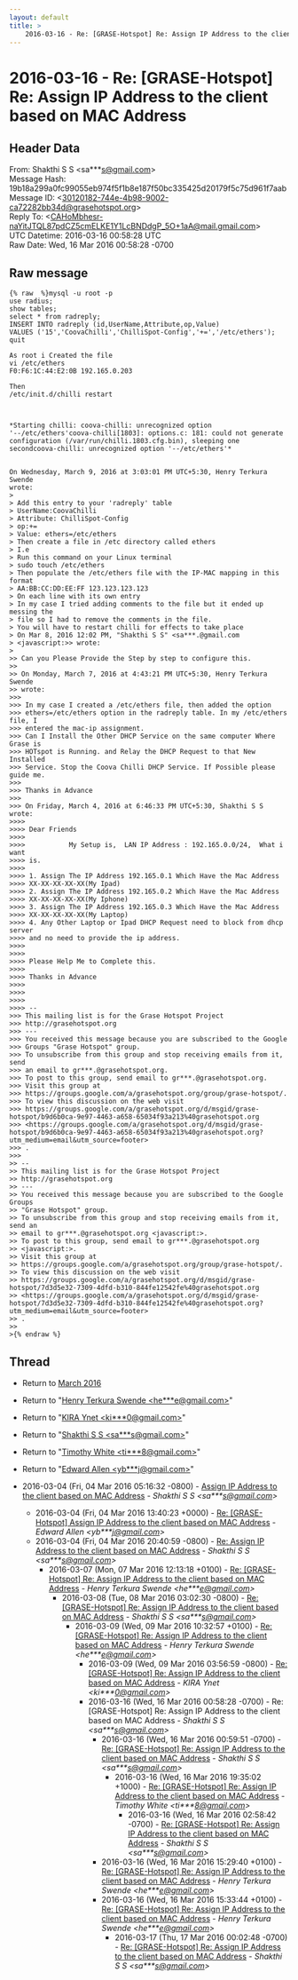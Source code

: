 ```yaml
---
layout: default
title: >
    2016-03-16 - Re: [GRASE-Hotspot] Re: Assign IP Address to the client based on MAC Address
---
```


# 2016-03-16 - Re: [GRASE-Hotspot] Re: Assign IP Address to the client based on MAC Address

## Header Data

From: Shakthi S S \<sa***s@gmail.com\><br>
Message Hash: 19b18a299a0fc99055eb974f5f1b8e187f50bc335425d20179f5c75d961f7aab<br>
Message ID: \<30120182-744e-4b98-9002-ca72282bb34d@grasehotspot.org\><br>
Reply To: \<CAHoMbhesr-naYitJTQL87pdCZ5cmELKE1Y1LcBNDdgP_5O+1aA@mail.gmail.com\><br>
UTC Datetime: 2016-03-16 00:58:28 UTC<br>
Raw Date: Wed, 16 Mar 2016 00:58:28 -0700<br>

## Raw message

```
{% raw  %}mysql -u root -p
use radius;
show tables;
select * from radreply;
INSERT INTO radreply (id,UserName,Attribute,op,Value)
VALUES ('15','CoovaChilli','ChilliSpot-Config','+=','/etc/ethers');
quit

As root i Created the file
vi /etc/ethers
F0:F6:1C:44:E2:0B 192.165.0.203

Then 
/etc/init.d/chilli restart



*Starting chilli: coova-chilli: unrecognized option 
'--/etc/ethers'coova-chilli[1803]: options.c: 181: could not generate 
configuration (/var/run/chilli.1803.cfg.bin), sleeping one 
secondcoova-chilli: unrecognized option '--/etc/ethers'*


On Wednesday, March 9, 2016 at 3:03:01 PM UTC+5:30, Henry Terkura Swende 
wrote:
>
> Add this entry to your 'radreply' table
> UserName:CoovaChilli
> Attribute: ChilliSpot-Config
> op:+=
> Value: ethers=/etc/ethers
> Then create a file in /etc directory called ethers
> I.e
> Run this command on your Linux terminal
> sudo touch /etc/ethers
> Then populate the /etc/ethers file with the IP-MAC mapping in this format
> AA:BB:CC:DD:EE:FF 123.123.123.123
> On each line with its own entry
> In my case I tried adding comments to the file but it ended up messing the 
> file so I had to remove the comments in the file.
> You will have to restart chilli for effects to take place 
> On Mar 8, 2016 12:02 PM, "Shakthi S S" <sa***.@gmail.com 
> <javascript:>> wrote:
>
>> Can you Please Provide the Step by step to configure this.
>>
>> On Monday, March 7, 2016 at 4:43:21 PM UTC+5:30, Henry Terkura Swende 
>> wrote:
>>>
>>> In my case I created a /etc/ethers file, then added the option 
>>> ethers=/etc/ethers option in the radreply table. In my /etc/ethers file, I 
>>> entered the mac-ip assignment.
>>> Can I Install the Other DHCP Service on the same computer Where Grase is 
>>> HOTspot is Running. and Relay the DHCP Request to that New Installed 
>>> Service. Stop the Coova Chilli DHCP Service. If Possible please guide me.
>>>
>>> Thanks in Advance
>>>
>>> On Friday, March 4, 2016 at 6:46:33 PM UTC+5:30, Shakthi S S wrote:
>>>>
>>>> Dear Friends
>>>>
>>>>           My Setup is,  LAN IP Address : 192.165.0.0/24,  What i want 
>>>> is.
>>>>
>>>> 1. Assign The IP Address 192.165.0.1 Which Have the Mac Address 
>>>> XX-XX-XX-XX-XX(My Ipad)
>>>> 2. Assign The IP Address 192.165.0.2 Which Have the Mac Address 
>>>> XX-XX-XX-XX-XX(My Iphone)
>>>> 3. Assign The IP Address 192.165.0.3 Which Have the Mac Address 
>>>> XX-XX-XX-XX-XX(My Laptop)
>>>> 4. Any Other Laptop or Ipad DHCP Request need to block from dhcp server 
>>>> and no need to provide the ip address.
>>>>
>>>>
>>>> Please Help Me to Complete this. 
>>>>
>>>> Thanks in Advance
>>>>
>>>>
>>>>
>>>> -- 
>>> This mailing list is for the Grase Hotspot Project 
>>> http://grasehotspot.org
>>> --- 
>>> You received this message because you are subscribed to the Google 
>>> Groups "Grase Hotspot" group.
>>> To unsubscribe from this group and stop receiving emails from it, send 
>>> an email to gr***.@grasehotspot.org.
>>> To post to this group, send email to gr***.@grasehotspot.org.
>>> Visit this group at 
>>> https://groups.google.com/a/grasehotspot.org/group/grase-hotspot/.
>>> To view this discussion on the web visit 
>>> https://groups.google.com/a/grasehotspot.org/d/msgid/grase-hotspot/b9d6b0ca-9e97-4463-a658-65034f93a213%40grasehotspot.org 
>>> <https://groups.google.com/a/grasehotspot.org/d/msgid/grase-hotspot/b9d6b0ca-9e97-4463-a658-65034f93a213%40grasehotspot.org?utm_medium=email&utm_source=footer>
>>> .
>>>
>> -- 
>> This mailing list is for the Grase Hotspot Project 
>> http://grasehotspot.org
>> --- 
>> You received this message because you are subscribed to the Google Groups 
>> "Grase Hotspot" group.
>> To unsubscribe from this group and stop receiving emails from it, send an 
>> email to gr***.@grasehotspot.org <javascript:>.
>> To post to this group, send email to gr***.@grasehotspot.org 
>> <javascript:>.
>> Visit this group at 
>> https://groups.google.com/a/grasehotspot.org/group/grase-hotspot/.
>> To view this discussion on the web visit 
>> https://groups.google.com/a/grasehotspot.org/d/msgid/grase-hotspot/7d3d5e32-7309-4dfd-b310-844fe12542fe%40grasehotspot.org 
>> <https://groups.google.com/a/grasehotspot.org/d/msgid/grase-hotspot/7d3d5e32-7309-4dfd-b310-844fe12542fe%40grasehotspot.org?utm_medium=email&utm_source=footer>
>> .
>>
>{% endraw %}
```

## Thread

+ Return to [March 2016](/archive/2016/03)

+ Return to "[Henry Terkura Swende <he***e<span>@</span>gmail.com>](/authors/he___e_at_gmail_com)"
+ Return to "[KIRA Ynet <ki***0<span>@</span>gmail.com>](/authors/ki___0_at_gmail_com)"
+ Return to "[Shakthi S S <sa***s<span>@</span>gmail.com>](/authors/sa___s_at_gmail_com)"
+ Return to "[Timothy White <ti***8<span>@</span>gmail.com>](/authors/ti___8_at_gmail_com)"
+ Return to "[Edward Allen <yb***j<span>@</span>gmail.com>](/authors/yb___j_at_gmail_com)"

+ 2016-03-04 (Fri, 04 Mar 2016 05:16:32 -0800) - [Assign IP Address to the client based on MAC Address](/archive/2016/03/6dadb892b7c46916c562d470b5c35baa6158aff354f252d9c4bc441e7d3f94c5) - _Shakthi S S \<sa***s@gmail.com\>_
  + 2016-03-04 (Fri, 04 Mar 2016 13:40:23 +0000) - [Re: [GRASE-Hotspot] Assign IP Address to the client based on MAC Address](/archive/2016/03/4664f5177f27f5c6a233906fbec705cc77e947d481423ab032ad46d022f0d1ec) - _Edward Allen \<yb***j@gmail.com\>_
  + 2016-03-04 (Fri, 04 Mar 2016 20:40:59 -0800) - [Re: Assign IP Address to the client based on MAC Address](/archive/2016/03/f4d80ad5d87ac4d4cd3273de7cf06016dac82ebf74e9eb905569a9146c2b055d) - _Shakthi S S \<sa***s@gmail.com\>_
    + 2016-03-07 (Mon, 07 Mar 2016 12:13:18 +0100) - [Re: [GRASE-Hotspot] Re: Assign IP Address to the client based on MAC Address](/archive/2016/03/ec7fb4e6e797aa65da616192dd1793b1eeaf25cf8ab7b8278f2c41408e6251e3) - _Henry Terkura Swende \<he***e@gmail.com\>_
      + 2016-03-08 (Tue, 08 Mar 2016 03:02:30 -0800) - [Re: [GRASE-Hotspot] Re: Assign IP Address to the client based on MAC Address](/archive/2016/03/cc6cd86603a951e467dc62e35cc64bc0f9965b0441c90e55da206f989b9c6544) - _Shakthi S S \<sa***s@gmail.com\>_
        + 2016-03-09 (Wed, 09 Mar 2016 10:32:57 +0100) - [Re: [GRASE-Hotspot] Re: Assign IP Address to the client based on MAC Address](/archive/2016/03/a1b133dd2e4cb66dc268494548318ef91aac8cccae4f8f4156d2805a43d69c43) - _Henry Terkura Swende \<he***e@gmail.com\>_
          + 2016-03-09 (Wed, 09 Mar 2016 03:56:59 -0800) - [Re: [GRASE-Hotspot] Re: Assign IP Address to the client based on MAC Address](/archive/2016/03/82795d47a57b50ad01a322ae07b37b87a2d634888db8d32882a99b7507b33cee) - _KIRA Ynet \<ki***0@gmail.com\>_
          + 2016-03-16 (Wed, 16 Mar 2016 00:58:28 -0700) - Re: [GRASE-Hotspot] Re: Assign IP Address to the client based on MAC Address - _Shakthi S S \<sa***s@gmail.com\>_
            + 2016-03-16 (Wed, 16 Mar 2016 00:59:51 -0700) - [Re: [GRASE-Hotspot] Re: Assign IP Address to the client based on MAC Address](/archive/2016/03/59aad1fca026bb7d99dbaa0c32bd7315061bbcf25c84d5a9b5813c471f6b41c4) - _Shakthi S S \<sa***s@gmail.com\>_
              + 2016-03-16 (Wed, 16 Mar 2016 19:35:02 +1000) - [Re: [GRASE-Hotspot] Re: Assign IP Address to the client based on MAC Address](/archive/2016/03/e1da94c89e2e64bc9bcc5b56752558b1d4a29fa0fd8d637ac9e2a8bc55be9845) - _Timothy White \<ti***8@gmail.com\>_
                + 2016-03-16 (Wed, 16 Mar 2016 02:58:42 -0700) - [Re: [GRASE-Hotspot] Re: Assign IP Address to the client based on MAC Address](/archive/2016/03/95b8b1436812f5c9b498616f0a5f72b755f1fcabbc671d7c415b6bae0b1167f6) - _Shakthi S S \<sa***s@gmail.com\>_
            + 2016-03-16 (Wed, 16 Mar 2016 15:29:40 +0100) - [Re: [GRASE-Hotspot] Re: Assign IP Address to the client based on MAC Address](/archive/2016/03/819086938f106e54eab613d87f55fe10cd3fca292c705ea651a7ac403c7e211f) - _Henry Terkura Swende \<he***e@gmail.com\>_
            + 2016-03-16 (Wed, 16 Mar 2016 15:33:44 +0100) - [Re: [GRASE-Hotspot] Re: Assign IP Address to the client based on MAC Address](/archive/2016/03/384bdf4d26b84e369e1d0b7d21871e7efcdf6191bda1b1c2aed30abb08b7c880) - _Henry Terkura Swende \<he***e@gmail.com\>_
              + 2016-03-17 (Thu, 17 Mar 2016 00:02:48 -0700) - [Re: [GRASE-Hotspot] Re: Assign IP Address to the client based on MAC Address](/archive/2016/03/80bfa18163bd42fcc2196074ceed71fc3e9129acf18994d1247648a00ff0b654) - _Shakthi S S \<sa***s@gmail.com\>_

